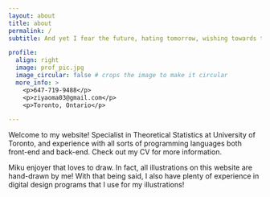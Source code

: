 ```yaml
---
layout: about
title: about
permalink: /
subtitle: And yet I fear the future, hating tomorrow, wishing towards the past. - Night Sky Patrol of Tomorrow

profile:
  align: right
  image: prof_pic.jpg
  image_circular: false # crops the image to make it circular
  more_info: >
    <p>647-719-9488</p>
    <p>ziyaoma03@gmail.com</p>
    <p>Toronto, Ontario</p>

---
```


Welcome to my website! Specialist in Theoretical Statistics at University of Toronto, and experience with all sorts of programming languages both front-end and back-end. Check out my CV for more information.

Miku enjoyer that loves to draw. In fact,  all illustrations on this website are hand-drawn by me! With that being said, I also have plenty of experience in digital design programs that I use for my illustrations!

